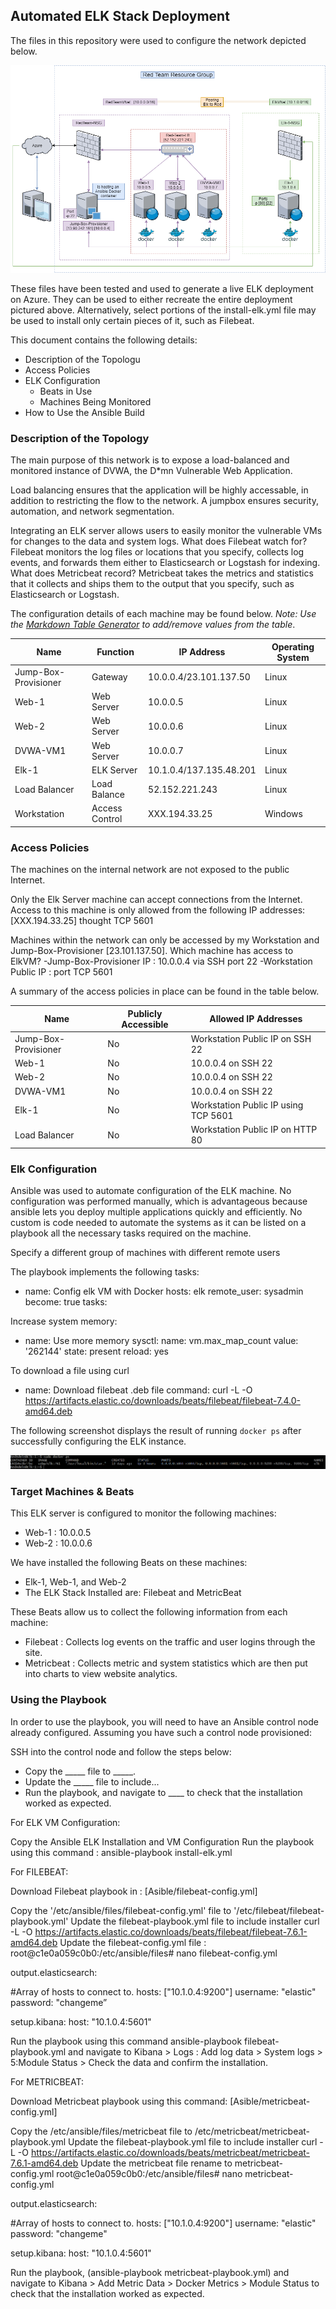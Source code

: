 ## Automated ELK Stack Deployment

The files in this repository were used to configure the network depicted below.

![alt text](https://github.com/luis00mel/ELK-Stack-Project/blob/main/Images/ElkStack.png "Elk-Stack-Typology")

These files have been tested and used to generate a live ELK deployment on Azure. They can be used to either recreate the entire deployment pictured above. Alternatively, select portions of the install-elk.yml file may be used to install only certain pieces of it, such as Filebeat.


This document contains the following details:
- Description of the Topologu
- Access Policies
- ELK Configuration
  - Beats in Use
  - Machines Being Monitored
- How to Use the Ansible Build


### Description of the Topology

The main purpose of this network is to expose a load-balanced and monitored instance of DVWA, the D*mn Vulnerable Web Application.

Load balancing ensures that the application will be highly accessable, in addition to restricting the flow to the network. A jumpbox ensures security, automation, and network segmentation. 

Integrating an ELK server allows users to easily monitor the vulnerable VMs for changes to the data and system logs.
What does Filebeat watch for? Filebeat monitors the log files or locations that you specify, collects log events, and forwards them either to Elasticsearch or Logstash for indexing.
What does Metricbeat record? Metricbeat takes the metrics and statistics that it collects and ships them to the output that you specify, such as Elasticsearch or Logstash.

The configuration details of each machine may be found below.
_Note: Use the [Markdown Table Generator](http://www.tablesgenerator.com/markdown_tables) to add/remove values from the table_.

| Name                 | Function       | IP Address                | Operating System |
|----------------------|----------------|---------------------------|------------------|
| Jump-Box-Provisioner | Gateway        | 10.0.0.4/23.101.137.50    | Linux            |
| Web-1                | Web Server     | 10.0.0.5                  | Linux            |
| Web-2                | Web Server     | 10.0.0.6                  | Linux            |
| DVWA-VM1             | Web Server     | 10.0.0.7                  | Linux            |
| Elk-1                | ELK Server     | 10.1.0.4/137.135.48.201   | Linux            |
| Load Balancer        | Load Balance   | 52.152.221.243            | Linux            |
| Workstation          | Access Control | XXX.194.33.25             | Windows          |

### Access Policies

The machines on the internal network are not exposed to the public Internet. 

Only the Elk Server machine can accept connections from the Internet. Access to this machine is only allowed from the following IP addresses: [XXX.194.33.25] thought TCP 5601

Machines within the network can only be accessed by my Workstation and Jump-Box-Provisioner [23.101.137.50]. 
Which machine has access to ElkVM?
-Jump-Box-Provisioner IP : 10.0.0.4 via SSH port 22
-Workstation Public IP : port TCP 5601

A summary of the access policies in place can be found in the table below.

| Name                 | Publicly Accessible | Allowed IP Addresses                 |
|----------------------|---------------------|--------------------------------------|
| Jump-Box-Provisioner | No                  | Workstation Public IP on SSH 22      |
| Web-1                | No                  | 10.0.0.4 on SSH 22                   |
| Web-2                | No                  | 10.0.0.4 on SSH 22                   |
| DVWA-VM1             | No                  | 10.0.0.4 on SSH 22                   |
| Elk-1                | No                  | Workstation Public IP using TCP 5601 |
| Load Balancer        | No                  | Workstation Public IP on HTTP 80     |

### Elk Configuration

Ansible was used to automate configuration of the ELK machine. No configuration was performed manually, which is advantageous because ansible lets you deploy multiple applications quickly and efficiently. No custom is code needed to automate the systems as it can be listed on a playbook all the necessary tasks required on the machine.

Specify a different group of machines with different remote users

The playbook implements the following tasks:
-   name: Config elk VM with Docker
    hosts: elk
    remote_user: sysadmin
    become: true
    tasks:

Increase system memory:

- name: Use more memory
  sysctl:
    name: vm.max_map_count
    value: '262144'
    state: present
    reload: yes

To download a file using curl

-   name: Download filebeat .deb file
    command: curl -L -O https://artifacts.elastic.co/downloads/beats/filebeat/filebeat-7.4.0-amd64.deb

The following screenshot displays the result of running `docker ps` after successfully configuring the ELK instance.

![alt text](https://github.com/luis00mel/ELK-Stack-Project/blob/main/Images/docker_ps_output.PNG "Docker_ps")

### Target Machines & Beats
This ELK server is configured to monitor the following machines:
- Web-1 : 10.0.0.5
- Web-2 : 10.0.0.6

We have installed the following Beats on these machines:
- Elk-1, Web-1, and Web-2
- The ELK Stack Installed are: Filebeat and MetricBeat

These Beats allow us to collect the following information from each machine:
- Filebeat : Collects log events on the traffic and user logins through the site.
- Metricbeat : Collects metric and system statistics which are then put into charts to view website analytics.

### Using the Playbook
In order to use the playbook, you will need to have an Ansible control node already configured. Assuming you have such a control node provisioned: 

SSH into the control node and follow the steps below:
- Copy the _____ file to _____.
- Update the _____ file to include...
- Run the playbook, and navigate to ____ to check that the installation worked as expected.

For ELK VM Configuration:

  Copy the Ansible ELK Installation and VM Configuration
  Run the playbook using this command : ansible-playbook install-elk.yml

For FILEBEAT:

Download Filebeat playbook in : [Asible/filebeat-config.yml]

Copy the '/etc/ansible/files/filebeat-config.yml' file to '/etc/filebeat/filebeat-playbook.yml'
Update the filebeat-playbook.yml file to include installer
curl -L -O https://artifacts.elastic.co/downloads/beats/filebeat/filebeat-7.6.1-amd64.deb
Update the filebeat-config.yml file : 
	root@c1e0a059c0b0:/etc/ansible/files# nano filebeat-config.yml

output.elasticsearch:

  #Array of hosts to connect to.
    hosts: ["10.1.0.4:9200"]
      username: "elastic"
      password: "changeme” 

   setup.kibana:
    host: "10.1.0.4:5601"

Run the playbook using this command ansible-playbook filebeat-playbook.yml and navigate to Kibana > Logs : Add log data > System logs > 5:Module Status > Check the data and confirm the installation.

For METRICBEAT:

Download Metricbeat playbook using this command: [Asible/metricbeat-config.yml]

Copy the /etc/ansible/files/metricbeat file to /etc/metricbeat/metricbeat-playbook.yml
Update the filebeat-playbook.yml file to include installer
curl -L -O https://artifacts.elastic.co/downloads/beats/metricbeat/metricbeat-7.6.1-amd64.deb
Update the metricbeat file rename to metricbeat-config.yml
	root@c1e0a059c0b0:/etc/ansible/files# nano metricbeat-config.yml

output.elasticsearch:

  #Array of hosts to connect to.
  hosts: ["10.1.0.4:9200"]
    username: "elastic"
    password: "changeme"

   setup.kibana:
    host: "10.1.0.4:5601"

Run the playbook, (ansible-playbook metricbeat-playbook.yml) and navigate to Kibana > Add Metric Data > Docker Metrics > Module Status to check that the installation worked as expected.
